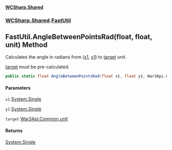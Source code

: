 #### [WCSharp.Shared](README.md 'README')
### [WCSharp.Shared](WCSharp.Shared.md 'WCSharp.Shared').[FastUtil](WCSharp.Shared.FastUtil.md 'WCSharp.Shared.FastUtil')

## FastUtil.AngleBetweenPointsRad(float, float, unit) Method

Calculates the angle in radians from ([x1](WCSharp.Shared.FastUtil.AngleBetweenPointsRad(float,float,War3Api.Common.unit).md#WCSharp.Shared.FastUtil.AngleBetweenPointsRad(float,float,War3Api.Common.unit).x1 'WCSharp.Shared.FastUtil.AngleBetweenPointsRad(float, float, War3Api.Common.unit).x1'), [y1](WCSharp.Shared.FastUtil.AngleBetweenPointsRad(float,float,War3Api.Common.unit).md#WCSharp.Shared.FastUtil.AngleBetweenPointsRad(float,float,War3Api.Common.unit).y1 'WCSharp.Shared.FastUtil.AngleBetweenPointsRad(float, float, War3Api.Common.unit).y1')) to [target](WCSharp.Shared.FastUtil.AngleBetweenPointsRad(float,float,War3Api.Common.unit).md#WCSharp.Shared.FastUtil.AngleBetweenPointsRad(float,float,War3Api.Common.unit).target 'WCSharp.Shared.FastUtil.AngleBetweenPointsRad(float, float, War3Api.Common.unit).target') unit.  
  
[target](WCSharp.Shared.FastUtil.AngleBetweenPointsRad(float,float,War3Api.Common.unit).md#WCSharp.Shared.FastUtil.AngleBetweenPointsRad(float,float,War3Api.Common.unit).target 'WCSharp.Shared.FastUtil.AngleBetweenPointsRad(float, float, War3Api.Common.unit).target') must be pre-calculated.

```csharp
public static float AngleBetweenPointsRad(float x1, float y1, War3Api.Common.unit target);
```
#### Parameters

<a name='WCSharp.Shared.FastUtil.AngleBetweenPointsRad(float,float,War3Api.Common.unit).x1'></a>

`x1` [System.Single](https://docs.microsoft.com/en-us/dotnet/api/System.Single 'System.Single')

<a name='WCSharp.Shared.FastUtil.AngleBetweenPointsRad(float,float,War3Api.Common.unit).y1'></a>

`y1` [System.Single](https://docs.microsoft.com/en-us/dotnet/api/System.Single 'System.Single')

<a name='WCSharp.Shared.FastUtil.AngleBetweenPointsRad(float,float,War3Api.Common.unit).target'></a>

`target` [War3Api.Common.unit](https://docs.microsoft.com/en-us/dotnet/api/War3Api.Common.unit 'War3Api.Common.unit')

#### Returns
[System.Single](https://docs.microsoft.com/en-us/dotnet/api/System.Single 'System.Single')